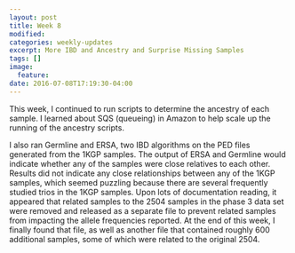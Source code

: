 ```yaml
---
layout: post
title: Week 8
modified:
categories: weekly-updates
excerpt: More IBD and Ancestry and Surprise Missing Samples
tags: []
image:
  feature:
date: 2016-07-08T17:19:30-04:00
---
```

This week, I continued to run scripts to determine the ancestry of each sample. I learned about SQS (queueing) in Amazon to help scale up the running of the ancestry scripts.

I also ran Germline and ERSA, two IBD algorithms on the PED files generated from the 1KGP samples. The output of ERSA and Germline would indicate whether any of the samples were close relatives to each other. Results did not indicate any close relationships between any of the 1KGP samples, which seemed puzzling because there are several frequently studied trios in the 1KGP samples. Upon lots of documentation reading, it appeared that related samples to the 2504 samples in the phase 3 data set were removed and released as a separate file to prevent related samples from impacting the allele frequencies reported. At the end of this week, I finally found that file, as well as another file that contained roughly 600 additional samples, some of which were related to the original 2504.